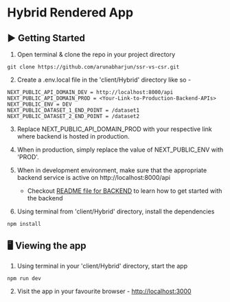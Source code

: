 # Hybrid Rendered App

## ▶️ Getting Started

1. Open terminal & clone the repo in your project directory
```
git clone https://github.com/arunabharjun/ssr-vs-csr.git
```

2. Create a .env.local file in the 'client/Hybrid' directory like so -
```
NEXT_PUBLIC_API_DOMAIN_DEV = http://localhost:8000/api
NEXT_PUBLIC_API_DOMAIN_PROD = <Your-Link-to-Production-Backend-APIs>
NEXT_PUBLIC_ENV = DEV
NEXT_PUBLIC_DATASET_1_END_POINT = /dataset1
NEXT_PUBLIC_DATASET_2_END_POINT = /dataset2
```

3. Replace NEXT_PUBLIC_API_DOMAIN_PROD with your respective link where backend is hosted in production.

4. When in production, simply replace the value of NEXT_PUBLIC_ENV with 'PROD'.

5. When in development environment, make sure that the appropriate backend service is active on http://localhost:8000/api
    * Checkout [README file for BACKEND](https://github.com/arunabharjun/ssr-vs-csr/blob/main/backend/README.md) to learn how to get started with the backend

6. Using terminal from 'client/Hybrid' directory, install the dependencies
```
npm install
```

## 🖥 Viewing the app

1. Using terminal in your 'client/Hybrid' directory, start the app
```
npm run dev
```

2. Visit the app in your favourite browser - 
[http://localhost:3000](http://localhost:3000)
